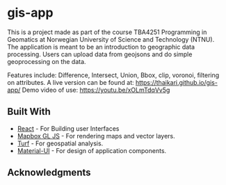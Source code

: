 # gis-app
This is a project made as part of the course TBA4251 Programming in Geomatics at Norwegian University of Science and Technology (NTNU). The application is meant to be an introduction to geographic data processing. Users can upload data from geojsons and do simple geoprocessing on the data.

Features include: Difference, Intersect, Union, Bbox, clip, voronoi, filtering on attributes.
A live version can be found at: https://thaikari.github.io/gis-app/
Demo video of use: https://youtu.be/xOLmTdqVv5g

## Built With
* [React](https://reactjs.org//) - For Building user Interfaces
* [Mapbox GL JS](https://www.mapbox.com/mapbox-gl-js/) - For rendering maps and vector layers.
* [Turf](http://turfjs.org/) - For geospatial analysis.
* [Material-UI](https://material-ui.com/) - For design of application components.

## Acknowledgments


